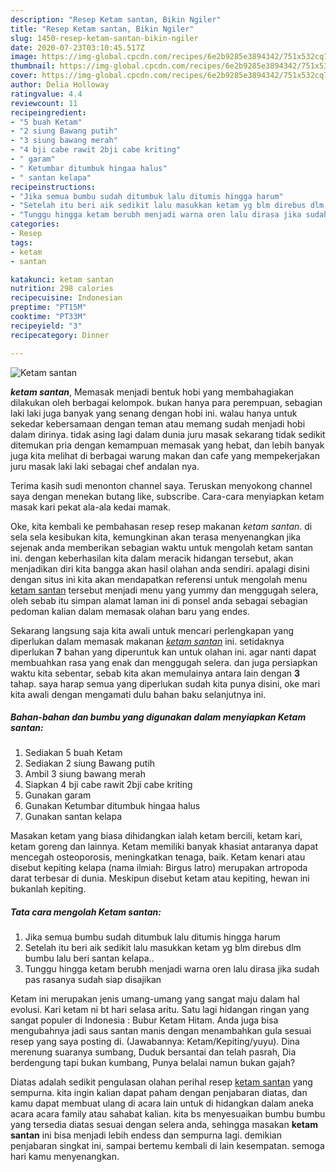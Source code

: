 ```yaml
---
description: "Resep Ketam santan, Bikin Ngiler"
title: "Resep Ketam santan, Bikin Ngiler"
slug: 1450-resep-ketam-santan-bikin-ngiler
date: 2020-07-23T03:10:45.517Z
image: https://img-global.cpcdn.com/recipes/6e2b9285e3894342/751x532cq70/ketam-santan-foto-resep-utama.jpg
thumbnail: https://img-global.cpcdn.com/recipes/6e2b9285e3894342/751x532cq70/ketam-santan-foto-resep-utama.jpg
cover: https://img-global.cpcdn.com/recipes/6e2b9285e3894342/751x532cq70/ketam-santan-foto-resep-utama.jpg
author: Delia Holloway
ratingvalue: 4.4
reviewcount: 11
recipeingredient:
- "5 buah Ketam"
- "2 siung Bawang putih"
- "3 siung bawang merah"
- "4 bji cabe rawit 2bji cabe kriting"
- " garam"
- " Ketumbar ditumbuk hingaa halus"
- " santan kelapa"
recipeinstructions:
- "Jika semua bumbu sudah ditumbuk lalu ditumis hingga harum"
- "Setelah itu beri aik sedikit lalu masukkan ketam yg blm direbus dlm bumbu lalu beri santan kelapa.."
- "Tunggu hingga ketam berubh menjadi warna oren lalu dirasa jika sudah pas rasanya sudah siap disajikan"
categories:
- Resep
tags:
- ketam
- santan

katakunci: ketam santan 
nutrition: 298 calories
recipecuisine: Indonesian
preptime: "PT15M"
cooktime: "PT33M"
recipeyield: "3"
recipecategory: Dinner

---
```



![Ketam santan](https://img-global.cpcdn.com/recipes/6e2b9285e3894342/751x532cq70/ketam-santan-foto-resep-utama.jpg)

<b><i>ketam santan</i></b>, Memasak menjadi bentuk hobi yang membahagiakan dilakukan oleh berbagai kelompok. bukan hanya para perempuan, sebagian laki laki juga banyak yang senang dengan hobi ini. walau hanya untuk sekedar kebersamaan dengan teman atau memang sudah menjadi hobi dalam dirinya. tidak asing lagi dalam dunia juru masak sekarang tidak sedikit ditemukan pria dengan kemampuan memasak yang hebat, dan lebih banyak juga kita melihat di berbagai warung makan dan cafe yang mempekerjakan juru masak laki laki sebagai chef andalan nya.

Terima kasih sudi menonton channel saya. Teruskan menyokong channel saya dengan menekan butang like, subscribe. Cara-cara menyiapkan ketam masak kari pekat ala-ala kedai mamak.

Oke, kita kembali ke pembahasan resep resep makanan <i>ketam santan</i>. di sela sela kesibukan kita, kemungkinan akan terasa menyenangkan jika sejenak anda memberikan sebagian waktu untuk mengolah ketam santan ini. dengan keberhasilan kita dalam meracik hidangan tersebut, akan menjadikan diri kita bangga akan hasil olahan anda sendiri. apalagi disini dengan situs ini kita akan mendapatkan referensi untuk mengolah menu <u>ketam santan</u> tersebut menjadi menu yang yummy dan menggugah selera, oleh sebab itu simpan alamat laman ini di ponsel anda sebagai sebagian pedoman kalian dalam memasak olahan baru yang endes.


Sekarang langsung saja kita awali untuk mencari perlengkapan yang diperlukan dalam memasak makanan <u><i>ketam santan</i></u> ini. setidaknya diperlukan <b>7</b> bahan yang diperuntuk kan untuk olahan ini. agar nanti dapat membuahkan rasa yang enak dan menggugah selera. dan juga persiapkan waktu kita sebentar, sebab kita akan memulainya antara lain dengan <b>3</b> tahap. saya harap semua yang diperlukan sudah kita punya disini, oke mari kita awali dengan mengamati dulu bahan baku selanjutnya ini.

<!--inarticleads1-->

##### Bahan-bahan dan bumbu yang digunakan dalam menyiapkan Ketam santan:

1. Sediakan 5 buah Ketam
1. Sediakan 2 siung Bawang putih
1. Ambil 3 siung bawang merah
1. Siapkan 4 bji cabe rawit 2bji cabe kriting
1. Gunakan  garam
1. Gunakan  Ketumbar ditumbuk hingaa halus
1. Gunakan  santan kelapa


Masakan ketam yang biasa dihidangkan ialah ketam bercili, ketam kari, ketam goreng dan lainnya. Ketam memiliki banyak khasiat antaranya dapat mencegah osteoporosis, meningkatkan tenaga, baik. Ketam kenari atau disebut kepiting kelapa (nama ilmiah: Birgus latro) merupakan artropoda darat terbesar di dunia. Meskipun disebut ketam atau kepiting, hewan ini bukanlah kepiting. 

<!--inarticleads2-->

##### Tata cara mengolah Ketam santan:

1. Jika semua bumbu sudah ditumbuk lalu ditumis hingga harum
1. Setelah itu beri aik sedikit lalu masukkan ketam yg blm direbus dlm bumbu lalu beri santan kelapa..
1. Tunggu hingga ketam berubh menjadi warna oren lalu dirasa jika sudah pas rasanya sudah siap disajikan


Ketam ini merupakan jenis umang-umang yang sangat maju dalam hal evolusi. Kari ketam ni bt hari selasa aritu. Satu lagi hidangan ringan yang sangat populer di Indonesia : Bubur Ketam Hitam. Anda juga bisa mengubahnya jadi saus santan manis dengan menambahkan gula sesuai resep yang saya posting di. (Jawabannya: Ketam/Kepiting/yuyu). Dina merenung suaranya sumbang, Duduk bersantai dan telah pasrah, Dia berdengung tapi bukan kumbang, Punya belalai namun bukan gajah? 

Diatas adalah sedikit pengulasan olahan perihal resep <u>ketam santan</u> yang sempurna. kita ingin kalian dapat paham dengan penjabaran diatas, dan kamu dapat membuat ulang di acara lain untuk di hidangkan dalam aneka acara acara family atau sahabat kalian. kita bs menyesuaikan bumbu bumbu yang tersedia diatas sesuai dengan selera anda, sehingga masakan <b>ketam santan</b> ini bisa menjadi lebih endess dan sempurna lagi. demikian penjabaran singkat ini, sampai bertemu kembali di lain kesempatan. semoga hari kamu menyenangkan.
